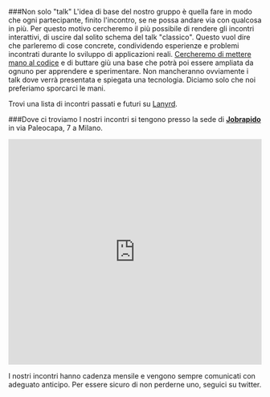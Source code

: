 ###Non solo "talk"
L'idea di base del nostro gruppo è quella fare in modo che ogni partecipante, finito l'incontro, se ne possa andare via con qualcosa in più. Per questo motivo cercheremo il più possibile di rendere gli incontri interattivi, di uscire dal solito schema del talk "classico".
Questo vuol dire che parleremo di cose concrete, condividendo esperienze e problemi incontrati durante lo sviluppo di applicazioni reali. [Cercheremo di mettere mano al codice](/live.html) e di buttare giù una base che potrà poi essere ampliata da ognuno per apprendere e sperimentare.
Non mancheranno ovviamente i talk dove verrà presentata e spiegata una tecnologia. Diciamo solo che noi preferiamo sporcarci le mani.

Trovi una lista di incontri passati e futuri su [Lanyrd](http://lanyrd.com/series/milano-js).

###Dove ci troviamo
I nostri incontri si tengono presso la sede di <strong><a href="http://it.jobrapido.com">Jobrapido</a></strong> in via Paleocapa, 7 a Milano.

<iframe src="https://www.google.com/maps/embed?pb=!1m14!1m8!1m3!1d2798.0133990858544!2d9.175358700000002!3d45.469534!3m2!1i1024!2i768!4f13.1!3m3!1m2!1s0x4786c14fc229cafd%3A0xcb4d5253f41188!2sVia+Pietro+Paleocapa%2C+7!5e0!3m2!1sen!2s!4v1397207679219" width="100%" height="450" frameborder="0" style="border:0"></iframe>

I nostri incontri hanno cadenza mensile e vengono sempre comunicati con adeguato anticipo. Per essere sicuro di non perderne uno, seguici su twitter.
